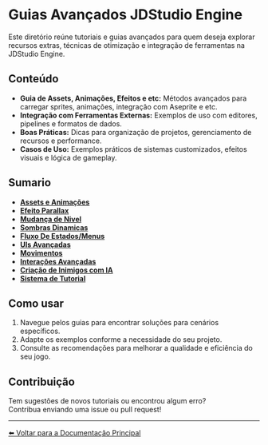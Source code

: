 # Guias Avançados JDStudio Engine

Este diretório reúne tutoriais e guias avançados para quem deseja explorar recursos extras, técnicas de otimização e integração de ferramentas na JDStudio Engine.

## Conteúdo

- **Guia de Assets, Animações, Efeitos e etc:** Métodos avançados para carregar sprites, animações, integração com Aseprite e etc.
- **Integração com Ferramentas Externas:** Exemplos de uso com editores, pipelines e formatos de dados.
- **Boas Práticas:** Dicas para organização de projetos, gerenciamento de recursos e performance.
- **Casos de Uso:** Exemplos práticos de sistemas customizados, efeitos visuais e lógica de gameplay.

## Sumario
* **[Assets e Animações](./Guia_Assets_e_Animacao.md)**
* **[Efeito Parallax](./Guia_Efeito_Parallax.md)**
* **[Mudança de Nivel](Guia_Mudanca_de_Nivel.md)**
* **[Sombras Dinamicas](./Guia_Sombras_Dinamicas.md)**
* **[Fluxo De Estados/Menus](Guia_Fluxo_de_Estados.md)**
* **[UIs Avançadas](./Guia_Avancado_UI.md)**
* **[Movimentos](./Guia_Avancado_Movimento.md)**
* **[Interações Avançadas](./Guia_Interacoes_Avancadas.md)**
* **[Criação de Inimigos com IA](./Guia_Criacao_de_Inimigos_IA.md)**
* **[Sistema de Tutorial](./Guia_Sistema_de_Tutoriais.md)**

## Como usar

1. Navegue pelos guias para encontrar soluções para cenários específicos.
2. Adapte os exemplos conforme a necessidade do seu projeto.
3. Consulte as recomendações para melhorar a qualidade e eficiência do seu jogo.

## Contribuição

Tem sugestões de novos tutoriais ou encontrou algum erro?  
Contribua enviando uma issue ou pull request!

---
[⬅️ Voltar para a Documentação Principal](../README.md)